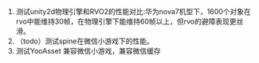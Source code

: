 
1. 测试unity2d物理引擎和RVO2的性能对比:华为nova7机型下，1600个对象在rvo中能维持30帧，在物理引擎下能维持60帧以上，但rvo的避障表现更丝滑。
2. （todo）测试spine在微信小游戏下的性能。
3. 测试YooAsset 兼容微信小游戏，兼容微信缓存
